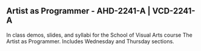 ## Artist as Programmer - AHD-2241-A | VCD-2241-A ##

In class demos, slides, and syllabi for the School of Visual Arts course The Artist as Programmer. Includes Wednesday and Thursday sections.
